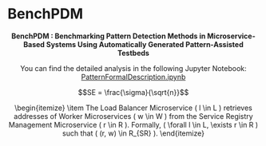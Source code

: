# BenchPDM

<div align="center">


**BenchPDM : Benchmarking Pattern Detection Methods 
in Microservice-Based Systems Using Automatically Generated Pattern-Assisted Testbeds**

You can find the detailed analysis in the following Jupyter Notebook: 
[PatternFormalDescription.ipynb](./_notebooks/PatternFormalDescription.ipynb)

```math
SE = \frac{\sigma}{\sqrt{n}}
```

\begin{itemize}
    \item The Load Balancer Microservice \( l \in L \) retrieves addresses of Worker Microservices \( w \in W \) from the Service Registry Management Microservice \( r \in R \). Formally, \( \forall l \in L, \exists r \in R \) such that \( (r, w) \in R_{SR} \).
\end{itemize}
